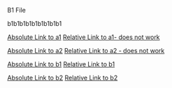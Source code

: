 B1 File

b1b1b1b1b1b1b1b1b1

[Absolute Link to a1](/test/a/a1.md)
[Relative Link to a1- does not work](a1.md)

[Absolute Link to a2](/test/a/a2.md)
[Relative Link to a2 - does not work](a2.md)

[Absolute Link to b1](/test/b/b1.md)
[Relative Link to b1](b1.md)

[Absolute Link to b2](/test/b/b2.md)
[Relative Link to b2](b2.md)
